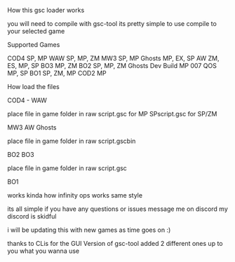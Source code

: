 How this gsc loader works 

you will need to compile with gsc-tool its pretty simple to use compile to your selected game 

Supported Games


COD4 SP, MP
WAW SP, MP, ZM
MW3 SP, MP
Ghosts MP, EX, SP
AW ZM, ES, MP, SP
BO3 MP, ZM
BO2 SP, MP, ZM
Ghosts Dev Build MP
007 QOS MP, SP
BO1 SP, ZM, MP
COD2 MP



How load the files


COD4 - WAW 

place file in game folder in raw script.gsc for MP SPscript.gsc for SP/ZM

MW3 AW Ghosts 

place file in game folder in raw script.gscbin

BO2 BO3

place file in game folder in raw script.gsc

BO1 

works kinda how infinity ops works same style

its all simple if you have any questions or issues message me on discord my discord is skidful

i will be updating this with new games as time goes on :)

thanks to CLis for the GUI Version of gsc-tool added 2 different ones up to you what you wanna use
